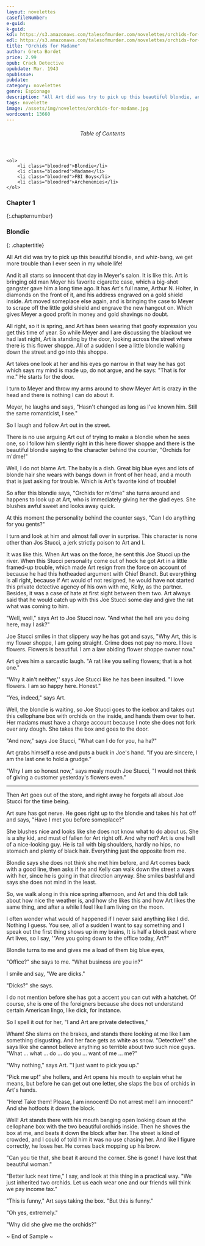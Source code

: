 ```yaml
---
layout: novelettes
casefileNumber: 
e-guid: 
k-guid:
kdl: https://s3.amazonaws.com/talesofmurder.com/novelettes/orchids-for-madame.mobi
edl: https://s3.amazonaws.com/talesofmurder.com/novelettes/orchids-for-madame.epub
title: "Orchids for Madame"
author: Greta Bordet
price: 2.99
opub: Crack Detective 
opubdate: Mar. 1943
opubissue:
pubdate: 
category: novelettes 
genre: Espionage 
description: "All Art did was try to pick up this beautiful blondie, and whiz-bang, we get more trouble than I ever seen in my whole life!"
tags: novelette 
image: /assets/img/novelettes/orchids-for-madame.jpg
wordcount: 13660
---
```


<div class="toc">
	<header>
		<h6>Table of Contents</h6>
	</header>
	
	<ol>
		<li class="bloodred">Blondie</li>
		<li class="bloodred">Madame</li>
		<li class="bloodred">FBI Boys</li>
		<li class="bloodred">Archenemies</li>
	</ol>
</div> <!-- table-of-contents -->

### Chapter 1
{:.chapternumber}

### Blondie
{: .chaptertitle}

All Art did was try to pick up this beautiful blondie, and whiz-bang, we get more trouble than I ever seen in my whole life!

And it all starts so innocent that day in Meyer's salon. It is like this. Art is bringing old man Meyer his favorite cigarette case, which a big-shot gangster gave him a long time ago. It has Art's full name, Arthur N. Holter, in diamonds on the front of it, and his address engraved on a gold shield inside. Art moved someplace else again, and is bringing the case to Meyer to scrape off the little gold shield and engrave the new hangout on. Which gives Meyer a good profit in money and gold shavings no doubt.

All right, so it is spring, and Art has been wearing that goofy expression you get this time of year. So while Meyer and I are discussing the blackout we had last night, Art is standing by the door, looking across the street where there is this flower shoppe. All of a sudden I see a little blondie walking down the street and go into this shoppe.

Art takes one look at her and his eyes go narrow in that way he has got which says my mind is made up, do not argue, and he says: "That is for me." He starts for the door.

I turn to Meyer and throw my arms around to show Meyer Art is crazy in the head and there is nothing I can do about it.

Meyer, he laughs and says, "Hasn't changed as long as I've known him. Still the same romanticist, I see."

So I laugh and follow Art out in the street.

There is no use arguing Art out of trying to make a blondie when he sees one, so I follow him silently right in this here flower shoppe and there is the beautiful blondie saying to the character behind the counter, "Orchids for m'dme!"

Well, I do not blame Art. The baby is a dish. Great big blue eyes and lots of blonde hair she wears with bangs down in front of her head, and a mouth that is just asking for trouble. Which is Art's favorite kind of trouble!

So after this blondie says, "Orchids for m'dme" she turns around and happens to look up at Art, who is immediately giving her the glad eyes. She blushes awful sweet and looks away quick.

At this moment the personality behind the counter says, "Can I do anything for you gents?"

I turn and look at him and almost fall over in surprise. This character is none other than Jos Stucci, a jerk strictly poison to Art and I.

It was like this. When Art was on the force, he sent this Joe Stucci up the river. When this Stucci personality come out of hock he got Art in a little framed-up trouble, which made Art resign from the force on account of because he had this hotheaded argument with Chief Brandt. But everything is all right, because if Art would of not resigned, he would have not started this private detective agency of his own with me, Kelly, as the partner. Besides, it was a case of hate at first sight between them two. Art always said that he would catch up with this Joe Stucci some day and give the rat what was coming to him.

"Well, well," says Art to Joe Stucci now. "And what the hell are you doing here, may I ask?"

Joe Stucci smiles in that slippery way he has got and says, "Why Art, this is my flower shoppe, I am going straight. Crime does not pay no more. I love flowers. Flowers is beautiful. I am a law abiding flower shoppe owner now."

Art gives him a sarcastic laugh. "A rat like you selling flowers; that is a hot one."

"Why it ain't neither,'' says Joe Stucci like he has been insulted. "I love flowers. I am so happy here. Honest."

"Yes, indeed," says Art.

Well, the blondie is waiting, so Joe Stucci goes to the icebox and takes out this cellophane box with orchids on the inside, and hands them over to her. Her madams must have a charge account because I note she does not fork over any dough. She takes the box and goes to the door.

"And now," says Joe Stucci, "What can I do for you, ha ha?"

Art grabs himself a rose and puts a buck in Joe's hand. "If you are sincere, I am the last one to hold a grudge."

"Why I am so honest now," says mealy mouth Joe Stucci, "I would not think of giving a customer yesterday's flowers even."

<hr class="sec-break" />

Then Art goes out of the store, and right away he forgets all about Joe Stucci for the time being.

Art sure has got nerve. He goes right up to the blondie and takes his hat off and says, "Have I met you before someplace?"

She blushes nice and looks like she does not know what to do about us. She is a shy kid, and must of fallen for Art right off. And why not? Art is one hell of a nice-looking guy. He is tall with big shoulders, hardly no hips, no stomach and plenty of black hair. Everything just the opposite from me.

Blondie says she does not think she met him before, and Art comes back with a good line, then asks if he and Kelly can walk down the street a ways with her, since he is going in that direction anyway. She smiles bashful and says she does not mind in the least.

So, we walk along in this nice spring afternoon, and Art and this doll talk about how nice the weather is, and how she likes this and how Art likes the same thing, and after a while I feel like I am living on the moon.

I often wonder what would of happened if I never said anything like I did. Nothing I guess. You see, all of a sudden I want to say something and I speak out the first thing shows up in my brains, It is half a block past where Art lives, so I say, '"Are you going down to the office today, Art?"

Blondie turns to me and gives me a load of them big blue eyes,

"Office?" she says to me. "What business are you in?"

I smile and say, "We are dicks."

"Dicks?" she says.

I do not mention before she has got a accent you can cut with a hatchet. Of course, she is one of the foreigners because she does not understand certain American lingo, like dick, for instance.

So I spell it out for her, "I and Art are private detectives,"

Wham! She slams on the brakes, and stands there looking at me like I am something disgusting. And her face gets as white as snow. "Detective!" she says like she cannot believe anything so terrible about two such nice guys. "What ... what ... do ... do you ... want of me ... me?"

"Why nothing," says Art. ''I just want to pick you up."

"Pick me up!" she hollers, and Art opens his mouth to explain what he means, but before he can get out one letter, she slaps the box of orchids in Art's hands.

"Here! Take them! Please, I am innocent! Do not arrest me! I am innocent!" And she hotfoots it down the block.

Well! Art stands there with his mouth banging open looking down at the cellophane box with the two beautiful orchids inside. Then he shoves the box at me, and beats it down the block after her. The street is kind of crowded, and I could of told him it was no use chasing her. And like I figure correctly, he loses her. He comes back mopping up his brow.

"Can you tie that, she beat it around the corner. She is gone! I have lost that beautiful woman."

"Better luck next time," I say, and look at this thing in a practical way. "We just inherited two orchids. Let us each wear one and our friends will think we pay income tax."

"This is funny," Art says taking the box. "But this is funny."

"Oh yes, extremely."

"Why did she give me the orchids?"

<p id="theend">~ End of Sample ~</p>
